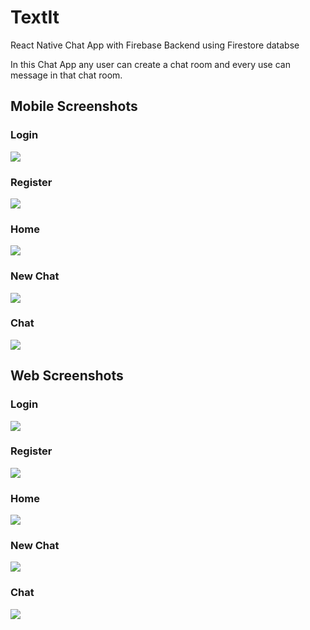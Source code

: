 # TextIt
React Native Chat App with Firebase Backend using Firestore databse

In this Chat App any user can create a chat room and every use can message in that chat room.

## Mobile Screenshots
### Login
![](/screenshots/2.jpg)
### Register
![](/screenshots/4.jpg)
### Home
![](/screenshots/6.jpg)
### New Chat
![](/screenshots/1.jpg)
### Chat
![](/screenshots/3.jpg)

## Web Screenshots
### Login
![](/screenshots/wlogin.png)
### Register
![](/screenshots/wregister.png)
### Home
![](/screenshots/whome.png)
### New Chat
![](/screenshots/wnew.png)
### Chat
![](/screenshots/wchat.png)
